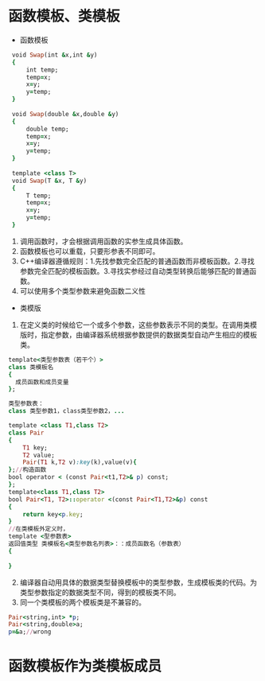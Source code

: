# 函数模板、类模板
- 函数模板
  
```ruby
 void Swap(int &x,int &y)
 {
     int temp;
     temp=x;
     x=y;
     y=temp;
 }
 
 void Swap(double &x,double &y)
 {
     double temp;
     temp=x;
     x=y;
     y=temp;
 }
 
 template <class T>
 void Swap(T &x, T &y)
 {
     T temp;
     temp=x;
     x=y;
     y=temp;
 }

```
1. 调用函数时，才会根据调用函数的实参生成具体函数。
2. 函数模板也可以重载，只要形参表不同即可。
3. C++编译器遵循规则：1.先找参数完全匹配的普通函数而非模板函数。2.寻找参数完全匹配的模板函数。3.寻找实参经过自动类型转换后能够匹配的普通函数。
4. 可以使用多个类型参数来避免函数二义性

- 类模版
1. 在定义类的时候给它一个或多个参数，这些参数表示不同的类型。在调用类模版时，指定参数，由编译器系统根据参数提供的数据类型自动产生相应的模板类。

```ruby
template<类型参数表（若干个）>
class 类模板名
{
  成员函数和成员变量
};

类型参数表：
class 类型参数1，class类型参数2，...
```

```ruby
template <class T1,class T2>
class Pair
{
    T1 key;
    T2 value;
    Pair(T1 k,T2 v):key(k),value(v){
};//构造函数
bool operator < (const Pair<t1,T2>& p) const;
};
template<class T1,class T2>
bool Pair<T1, T2>::operator <(const Pair<T1,T2>&p) const
{
    return key<p.key;
}
//在类模板外定义时，
template <型参数表>
返回值类型 类模板名<类型参数名列表>：：成员函数名（参数表）
{
    
}
```

2. 编译器自动用具体的数据类型替换模板中的类型参数，生成模板类的代码。为类型参数指定的数据类型不同，得到的模板类不同。
3. 同一个类模板的两个模板类是不兼容的。
```ruby
Pair<string,int> *p;
Pair<string,double>a;
p=&a;//wrong

```
# 函数模板作为类模板成员
